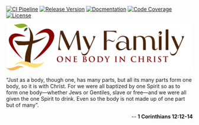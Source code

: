 [![CI Pipeline](https://github.com/cgilliard/my-family/actions/workflows/main.yml/badge.svg)](https://github.com/cgilliard/my-family/actions/workflows/main.yml)
[![Release Version](https://img.shields.io/github/v/release/cgilliard/my-family.svg?color=blue)](https://github.com/cgilliard/my-family/releases)
[![Docmentation](https://img.shields.io/static/v1?label=Documentation&message=Github+Pages&color=cyan)](https://cgilliard.github.io/my-family/)
[![Code Coverage](https://img.shields.io/static/v1?label=Code%20Coverage&message=CODE_COVERAGE%&color=purple)](https://cgilliard.github.io/my-family/code_coverage.html)
[![License](https://img.shields.io/github/license/cgilliard/my-family.svg)](https://github.com/cgilliard/my-family/blob/master/LICENSE)

<div>
    <img src="docs/MyFamilyLogo.png"/>
</div>

 “Just as a body, though one, has many parts, but all its many parts form one body, so it is with Christ. For we were all baptized by one Spirit so as to form one body—whether Jews or Gentiles, slave or free—and we were all given the one Spirit to drink. Even so the body is not made up of one part but of many”.

<p align="right">
-- <strong>1 Corinthians 12:12-14</strong>
</p>
